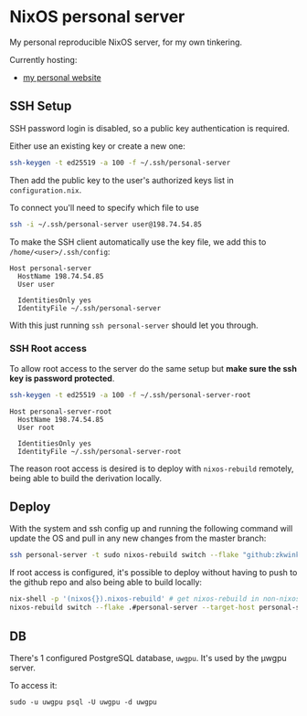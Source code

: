 # NixOS personal server

My personal reproducible NixOS server, for my own tinkering.

Currently hosting:
- [my personal website](https://github.com/zkwinkle/website)

## SSH Setup

SSH password login is disabled, so a public key authentication is required.

Either use an existing key or create a new one:

```sh
ssh-keygen -t ed25519 -a 100 -f ~/.ssh/personal-server
```

Then add the public key to the user's authorized keys list in `configuration.nix`.

To connect you'll need to specify which file to use
```sh
ssh -i ~/.ssh/personal-server user@198.74.54.85
```

To make the SSH client automatically use the key file, we add this to `/home/<user>/.ssh/config`:

```
Host personal-server
  HostName 198.74.54.85
  User user

  IdentitiesOnly yes
  IdentityFile ~/.ssh/personal-server
```

With this just running `ssh personal-server` should let you through.

### SSH Root access

To allow root access to the server do the same setup but **make sure the ssh key
is password protected**.

```sh
ssh-keygen -t ed25519 -a 100 -f ~/.ssh/personal-server-root
```

```
Host personal-server-root
  HostName 198.74.54.85
  User root

  IdentitiesOnly yes
  IdentityFile ~/.ssh/personal-server-root
```

The reason root access is desired is to deploy with `nixos-rebuild` remotely,
being able to build the derivation locally.

## Deploy

With the system and ssh config up and running the following command will update
the OS and pull in any new changes from the master branch:

```sh
ssh personal-server -t sudo nixos-rebuild switch --flake "github:zkwinkle/personal-server#personal-server" --refresh
```

If root access is configured, it's possible to deploy without having to push to
the github repo and also being able to build locally:

```sh
nix-shell -p '(nixos{}).nixos-rebuild' # get nixos-rebuild in non-nixos system
nixos-rebuild switch --flake .#personal-server --target-host personal-server-root --use-remote-sudo --refresh
```

## DB

There's 1 configured PostgreSQL database, `uwgpu`. It's used by the µwgpu
server.

To access it:
```
sudo -u uwgpu psql -U uwgpu -d uwgpu
```
